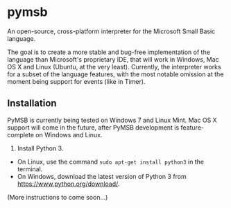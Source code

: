# pymsb
An open-source, cross-platform interpreter for the Microsoft Small Basic language.  

The goal is to create a more stable and bug-free implementation of the language than Microsoft's proprietary IDE, that will work in Windows, Mac OS X and Linux (Ubuntu, at the very least).  Currently, the interpreter works for a subset of the language features, with the most notable omission at the moment being support for events (like in Timer).

## Installation
PyMSB is currently being tested on Windows 7 and Linux Mint.  Mac OS X support will come in the future, after PyMSB development is feature-complete on Windows and Linux.

1. Install Python 3.  
 * On Linux, use the command `sudo apt-get install python3` in the terminal.
 * On Windows, download the latest version of Python 3 from https://www.python.org/download/.

(More instructions to come soon...)
